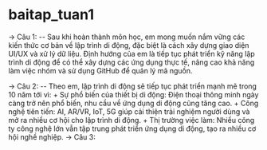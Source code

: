 # baitap_tuan1

-> Câu 1:
-- Sau khi hoàn thành môn học, em mong muốn nắm vững các kiến thức cơ bản về lập trình di động, đặc biệt là cách xây dựng giao diện UI/UX và xử lý dữ liệu.
Định hướng của em là tiếp tục phát triển kỹ năng lập trình di động để có thể xây dựng các ứng dụng thực tế, nâng cao khả năng làm việc nhóm và sử dụng GitHub để quản lý mã nguồn.

-> Câu 2:
-- Theo em, lập trình di động sẽ tiếp tục phát triển mạnh mẽ trong 10 năm tới vì:
    + Sự phổ biến của thiết bị di động: Điện thoại thông minh ngày càng trở nên phổ biến, nhu cầu về ứng dụng di động cũng tăng cao.
    + Công nghệ tiên tiến: AI, AR/VR, IoT, 5G giúp cải thiện trải nghiệm người dùng và mở ra nhiều cơ hội cho lập trình di động.
    + Thị trường việc làm: Nhiều công ty công nghệ lớn vẫn tập trung phát triển ứng dụng di động, tạo ra nhiều cơ hội nghề nghiệp.
-> Câu 3:
